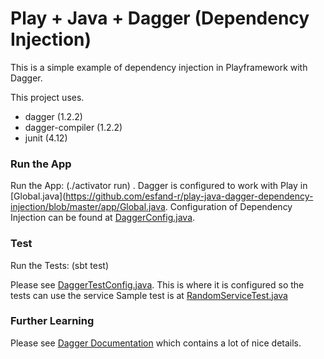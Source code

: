 Play + Java + Dagger (Dependency Injection)
=================================
 This is a simple example of dependency injection in Playframework with Dagger. 
 
 This project uses.
 
 + dagger (1.2.2)
 + dagger-compiler (1.2.2)
 + junit (4.12)
 
### Run the App
 Run the App: (./activator run) .
 Dagger is configured to work with Play in [Global.java](https://github.com/esfand-r/play-java-dagger-dependency-injection/blob/master/app/Global.java.
 Configuration of Dependency Injection can be found at [DaggerConfig.java](https://github.com/esfand-r/play-java-dagger-dependency-injection/blob/master/app/DaggerConfig.java).

### Test
 Run the Tests: (sbt test)
 
 Please see [DaggerTestConfig.java](https://github.com/esfand-r/play-java-dagger-dependency-injection/blob/master/test/DaggerTestConfig.java). 
 This is where it is configured so the tests can use the service
 Sample test is at [RandomServiceTest.java](https://github.com/esfand-r/play-java-dagger-dependency-injection/blob/master/test/RandomServiceTest.java)

### Further Learning
 Please see [Dagger Documentation](http://square.github.io/dagger) which contains a lot of nice details.

